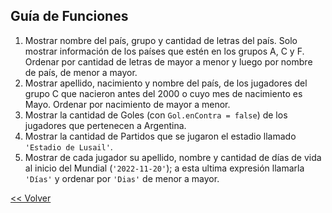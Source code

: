 ## Guía de Funciones

1. Mostrar nombre del país, grupo y cantidad de letras del país. Solo mostrar información de los países que estén en los grupos A, C y F. Ordenar por cantidad de letras de mayor a menor y luego por nombre de país, de menor a mayor.
1. Mostrar apellido, nacimiento y nombre del país, de los jugadores del grupo C que nacieron antes del 2000 o cuyo mes de nacimiento es Mayo. Ordenar por nacimiento de mayor a menor.
1. Mostrar la cantidad de Goles (con `Gol.enContra = false`) de los jugadores que pertenecen a Argentina.
1. Mostrar la cantidad de Partidos que se jugaron el estadio llamado `'Estadio de Lusail'`.
1. Mostrar de cada jugador su apellido, nombre y cantidad de días de vida al inicio del Mundial (`'2022-11-20'`); a esta ultima expresión llamarla `'Días'` y ordenar por `'Dias'` de menor a mayor.

[<< Volver](README.md)